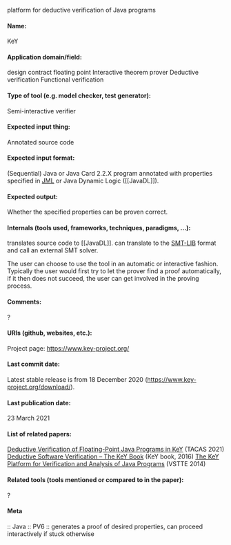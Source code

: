 platform for deductive verification of Java programs

#### Name:
KeY

#### Application domain/field:
design contract
floating point
Interactive theorem prover
Deductive verification
Functional verification

#### Type of tool (e.g. model checker, test generator): 
Semi-interactive verifier

#### Expected input thing:
Annotated source code

#### Expected input format:
(Sequential) Java or Java Card 2.2.X program annotated with properties specified in [JML](../../Formats/JML.md) or Java Dynamic Logic ([[JavaDL]]).

#### Expected output:
Whether the specified properties can be proven  correct.

#### Internals (tools used, frameworks, techniques, paradigms, ...):
translates source code to [[JavaDL]].
can translate to the [SMT-LIB](../../Formats/SMT-LIB.md) format and call an external SMT solver.

The user can choose to use the tool in an automatic or interactive fashion. Typically the user would first try to let the prover find a proof automatically, if it then does not succeed, the user can get involved in the proving process.

#### Comments:
?

#### URIs (github, websites, etc.):
Project page: https://www.key-project.org/

#### Last commit date:
Latest stable release is from 18 December 2020 (https://www.key-project.org/download/).

#### Last publication date:
23 March 2021

#### List of related papers:
[Deductive Verification of Floating-Point Java Programs in KeY](https://doi.org/10.1007/978-3-030-72013-1_13) (TACAS 2021)
[Deductive Software Verification – The KeY Book](https://doi.org/10.1007/978-3-319-49812-6) (KeY book, 2016)
[The KeY Platform for Verification and Analysis of Java Programs](https://doi.org/10.1007/978-3-319-12154-3_4) (VSTTE 2014)

#### Related tools (tools mentioned or compared to in the paper):
?

#### Meta
:: Java
:: PV6 :: generates a proof of desired properties, can proceed interactively if stuck otherwise